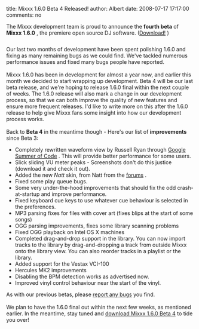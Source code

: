 title: Mixxx 1.6.0 Beta 4 Released!
author: Albert
date: 2008-07-17 17:17:00
comments: no

The Mixxx development team is proud to announce the <span style="font-weight: bold;">fourth beta</span>
 of <span style="font-weight: bold;">Mixxx 1.6.0</span>
, the premiere open source DJ software. (<a href="http://www.mixxx.org/download/">Download!</a>
)<br />
<br />
<a href="{static}/images/news/Picture-2.png" onblur="try {parent.deselectBloggerImageGracefully();} catch(e) {}"><img alt="" border="0" src="{static}/images/news/Picture-2.png" id="BLOGGER_PHOTO_ID_5223401037474968434" style="cursor: pointer; display: block; margin: 0px auto 10px; text-align: center;" />
</a>
Our last two months of development have been spent polishing 1.6.0 and fixing as many remaining bugs as we could find. We've tackled numerous performance issues and fixed many bugs people have reported.<br />
<br />
Mixxx 1.6.0 has been in development for almost a year now, and earlier this month we decided to start wrapping up development. Beta 4 will be our last beta release, and we're hoping to release 1.6.0 final within the next couple of weeks. The 1.6.0 release will also mark a change in our development process, so that we can both improve the quality of new features and ensure more frequent releases. I'd like to write more on this after the 1.6.0 release to help give Mixxx fans some insight into how our development process works.<br />
<br />
Back to <span style="font-weight: bold;">Beta 4</span>
 in the meantime though - Here's our list of <span style="font-weight: bold;">improvements</span>
 since Beta 3:<br />
<ul><li>Completely rewritten waveform view by Russell Ryan through <a href="http://code.google.com/soc/2008/">Google Summer of Code</a>
. This will provide better performance for some users.</li>
<li>Slick sliding VU meter peaks - Screenshots don't do this justice (download it and check it out).</li>
<li>Added the new <span style="font-style: italic;">Natt</span>
 skin, from Natt from the <a href="http://www.mixxx.org/forums">forums</a>
.</li>
<li>Fixed some play queue bugs.</li>
<li>Some very under-the-hood improvements that should fix the odd crash-at-startup and improve performance.</li>
<li>Fixed keyboard cue keys to use whatever cue behaviour is selected in the preferences.</li>
<li>MP3 parsing fixes for files with cover art (fixes blips at the start of some songs)</li>
<li>OGG parsing improvements, fixes some library scanning problems</li>
<li>Fixed OGG playback on Intel OS X machines</li>
<li>Completed drag-and-drop support in the library. You can now import tracks to the library by drag-and-dropping a track from outside Mixxx onto the library view. You can also reorder tracks in a playlist or the library.</li>
<li>Added support for the Vestax VCI-100</li>
<li>Hercules MK2 improvements</li>
<li>Disabling the BPM detection works as advertised now.</li>
<li>Improved vinyl control behaviour near the start of the vinyl.</li>
</ul>
As with our previous betas, please <a href="https://bugs.launchpad.net/mixxx/">report any bugs</a>
 you find.<br />
<br />
We plan to have the 1.6.0 final out within the next few weeks, as mentioned earlier. In the meantime, stay tuned and <a href="http://www.mixxx.org/download/">download Mixxx 1.6.0 Beta 4</a>
 to tide you over!
